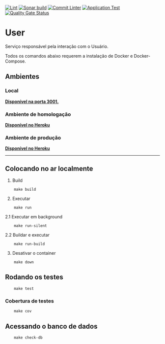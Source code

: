 [![Lint](https://github.com/Lend-it/User/actions/workflows/lint.yml/badge.svg)](https://github.com/Lend-it/User/actions/workflows/lint.yml) [![Sonar build](https://github.com/Lend-it/User/actions/workflows/sonar.yml/badge.svg)](https://github.com/Lend-it/User/actions/workflows/sonar.yml) [![Commit Linter](https://github.com/Lend-it/User/actions/workflows/commit-linter.yml/badge.svg)](https://github.com/Lend-it/User/actions/workflows/commit-linter.yml) [![Application Test](https://github.com/Lend-it/User/actions/workflows/app-test.yml/badge.svg)](https://github.com/Lend-it/User/actions/workflows/app-test.yml) [![Quality Gate Status](https://sonarcloud.io/api/project_badges/measure?project=Lend-it_User&metric=alert_status)](https://sonarcloud.io/dashboard?id=Lend-it_User)
# User
Serviço responsável pela interação com o Usuário.

Todos os comandos abaixo requerem a instalação de Docker e Docker-Compose.

## Ambientes
### Local
**[Disponível na porta 3001.](http://localhost:3001/)**

### Ambiente de homologação
**[Disponível no Heroku](https://lendit-user-hom.herokuapp.com/)**

### Ambiente de produção
**[Disponível no Heroku](https://lendit-user-prod.herokuapp.com/)**

***
## Colocando no ar localmente


1. Build
```shell
    make build
```
2. Executar
```shell
    make run
```
2.1 Executar em background
```shell
    make run-silent
```
2.2 Buildar e executar
```shell
    make run-build
```
3. Desativar o container
```shell
    make down
```

## Rodando os testes

```shell
    make test
```

### Cobertura de testes
```shell
    make cov
```

## Acessando o banco de dados 

```shell
    make check-db
```

